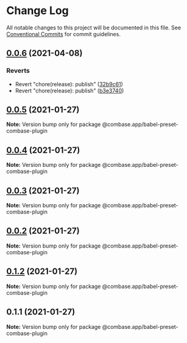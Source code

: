 # Change Log

All notable changes to this project will be documented in this file.
See [Conventional Commits](https://conventionalcommits.org) for commit guidelines.

## [0.0.6](https://github.com/GetStream/combase-plugins/compare/@combase.app/babel-preset-combase-plugin@0.0.6...@combase.app/babel-preset-combase-plugin@0.0.6) (2021-04-08)

### Reverts

* Revert "chore(release): publish" ([32b9c61](https://github.com/GetStream/combase-plugins/commit/32b9c6198fb5b69d7b94db85482b92425e1526a4))
* Revert "chore(release): publish" ([b3e3740](https://github.com/GetStream/combase-plugins/commit/b3e374042aeae46cecdd9c97bfed0f0e784dfa0b))

## [0.0.5](https://github.com/GetStream/combase-plugins/compare/@combase.app/babel-preset-combase-plugin@0.0.4...@combase.app/babel-preset-combase-plugin@0.0.5) (2021-01-27)

**Note:** Version bump only for package @combase.app/babel-preset-combase-plugin

## [0.0.4](https://github.com/GetStream/combase-plugins/compare/@combase.app/babel-preset-combase-plugin@0.0.3...@combase.app/babel-preset-combase-plugin@0.0.4) (2021-01-27)

**Note:** Version bump only for package @combase.app/babel-preset-combase-plugin

## [0.0.3](https://github.com/GetStream/combase-plugins/compare/@combase.app/babel-preset-combase-plugin@0.0.2...@combase.app/babel-preset-combase-plugin@0.0.3) (2021-01-27)

**Note:** Version bump only for package @combase.app/babel-preset-combase-plugin

## [0.0.2](https://github.com/GetStream/combase-plugins/compare/@combase.app/babel-preset-combase-plugin@0.1.2...@combase.app/babel-preset-combase-plugin@0.0.2) (2021-01-27)

**Note:** Version bump only for package @combase.app/babel-preset-combase-plugin

## [0.1.2](https://github.com/GetStream/combase-plugins/compare/@combase.app/babel-preset-combase-plugin@0.1.1...@combase.app/babel-preset-combase-plugin@0.1.2) (2021-01-27)

**Note:** Version bump only for package @combase.app/babel-preset-combase-plugin

## 0.1.1 (2021-01-27)

**Note:** Version bump only for package @combase.app/babel-preset-combase-plugin

